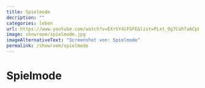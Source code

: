```yaml
---
title: Spielmode
decription: ""
categories: leben
url: https://www.youtube.com/watch?v=EXrSY4iFGFE&list=PLxt_Og7CuhTa6CpFq256YB99CncJAp_-O&index=5
image: showroom/spielmode.jpg
imageAlternativeText: "Screenshot von: Spielmode"
permalink: /showroom/spielmode
---
```


# Spielmode
